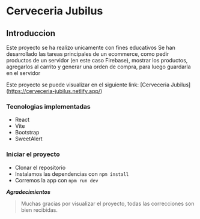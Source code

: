 # Cerveceria Jubilus
## Introduccion
Este proyecto se ha realizo unicamente con fines educativos
Se han desarrollado las tareas principales de un ecommerce, como pedir productos de un servidor (en este caso Firebase), mostrar los productos, agregarlos al carrito y generar una orden de compra, para luego guardarla en el servidor

Este proyecto se puede visualizar en el siguiente link:
[Cerveceria Jubilus] (https://cerveceria-jubilus.netlify.app/)

### Tecnologias implementadas
- React
- Vite
- Bootstrap
- SweetAlert

### Iniciar el proyecto
* Clonar el repositorio
* Instalamos las dependencias con ``` npm install ```
* Corremos la app con ``` npm run dev ```



_**Agradecimientos**_

> Muchas gracias por visualizar el proyecto, todas las correcciones son bien recibidas.
